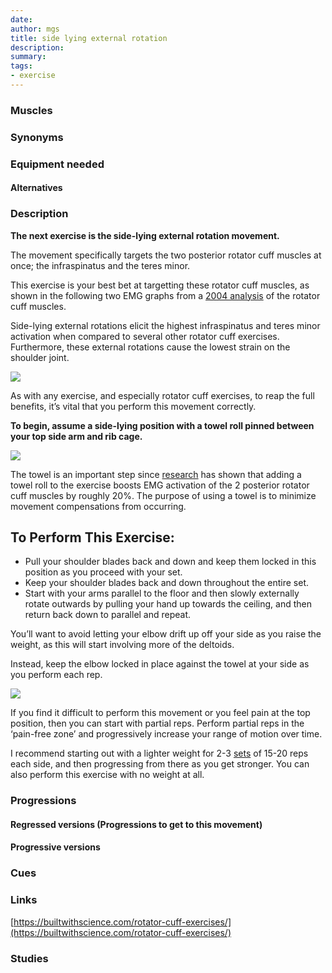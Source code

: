 ```yaml
---
date: 
author: mgs
title: side lying external rotation
description: 
summary: 
tags: 
- exercise
---
```

### Muscles
### Synonyms
### Equipment needed
#### Alternatives
### Description
**The next exercise is the side-lying external rotation movement.**

The movement specifically targets the two posterior rotator cuff muscles at once; the infraspinatus and the teres minor.

This exercise is your best bet at targetting these rotator cuff muscles, as shown in the following two EMG graphs from a  [2004 analysis](https://www.jospt.org/doi/abs/10.2519/jospt.2004.34.7.385)  of the rotator cuff muscles.

Side-lying external rotations elicit the highest infraspinatus and teres minor activation when compared to several other rotator cuff exercises. Furthermore, these external rotations cause the lowest strain on the shoulder joint.

![](https://builtwithscience.com/wp-content/uploads/2019/07/Screen-Shot-2019-07-13-at-9.34.30-am-300x169.png)

As with any exercise, and especially rotator cuff exercises, to reap the full benefits, it’s vital that you perform this movement correctly.

**To begin, assume a side-lying position with a towel roll pinned between your top side arm and rib cage.**

![](https://builtwithscience.com/wp-content/uploads/2019/07/Screen-Shot-2019-07-14-at-12.04.00-pm-300x169.png)

The towel is an important step since  [research](https://www.ncbi.nlm.nih.gov/pubmed/15296366)  has shown that adding a towel roll to the exercise boosts EMG activation of the 2 posterior rotator cuff muscles by roughly 20%. The purpose of using a towel is to minimize movement compensations from occurring.
## **To Perform This Exercise:**

-   Pull your shoulder blades back and down and keep them locked in this position as you proceed with your set.
-   Keep your shoulder blades back and down throughout the entire set.
-   Start with your arms parallel to the floor and then slowly externally rotate outwards by pulling your hand up towards the ceiling, and then return back down to parallel and repeat.

You’ll want to avoid letting your elbow drift up off your side as you raise the weight, as this will start involving more of the deltoids.

Instead, keep the elbow locked in place against the towel at your side as you perform each rep.

![](https://builtwithscience.com/wp-content/uploads/2019/07/Screen-Shot-2019-07-14-at-12.05.15-pm-300x168.png)

If you find it difficult to perform this movement or you feel pain at the top position, then you can start with partial reps. Perform partial reps in the ‘pain-free zone’ and progressively increase your range of motion over time.

I recommend starting out with a lighter weight for 2-3  [sets](https://builtwithscience.com/how-many-sets-should-i-do/)  of 15-20 reps each side, and then progressing from there as you get stronger. You can also perform this exercise with no weight at all.
### Progressions
#### Regressed versions (Progressions to get to this movement)
#### Progressive versions
### Cues
### Links
[https://builtwithscience.com/rotator-cuff-exercises/](https://builtwithscience.com/rotator-cuff-exercises/)

### Studies
<!--stackedit_data:
eyJoaXN0b3J5IjpbMjk0MjI5MDI2XX0=
-->